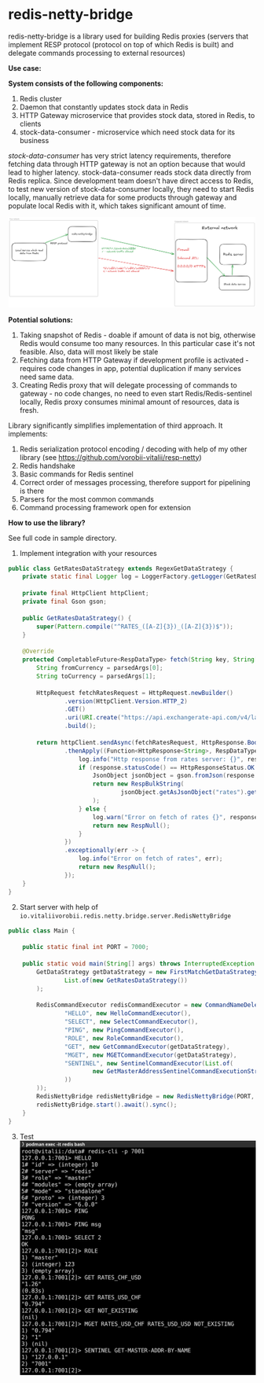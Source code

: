 # redis-netty-bridge

redis-netty-bridge is a library used for building Redis proxies (servers that implement RESP protocol (protocol on top of which Redis is built) and delegate commands processing to external resources)

**Use case:**

**System consists of the following components:**
1. Redis cluster
2. Daemon that constantly updates stock data in Redis
3. HTTP Gateway microservice that provides stock data, stored in Redis, to clients
4. stock-data-consumer - microservice which need stock data for its business

_stock-data-consumer_ has very strict latency requirements, therefore fetching data through HTTP gateway is not an option because that would lead to higher latency.
stock-data-consumer reads stock data directly from Redis replica. Since development team doesn't have direct access to Redis, to test new version of stock-data-consumer locally, they need to start Redis locally, manually retrieve data for some products through gateway and populate local Redis with it, which takes significant amount of time.

![img.png](usecase.png)

**Potential solutions:**
1. Taking snapshot of Redis - doable if amount of data is not big, otherwise Redis would consume too many resources. In this particular case it's not feasible. Also, data will most likely be stale
2. Fetching data from HTTP Gateway if development profile is activated - requires code changes in app, potential duplication if many services need same data.
3. Creating Redis proxy that will delegate processing of commands to gateway - no code changes, no need to even start Redis/Redis-sentinel locally, Redis proxy consumes minimal amount of resources, data is fresh. 

Library significantly simplifies implementation of third approach. 
It implements:
1. Redis serialization protocol encoding / decoding with help of my other library (see https://github.com/vorobii-vitalii/resp-netty)
2. Redis handshake
3. Basic commands for Redis sentinel
4. Correct order of messages processing, therefore support for pipelining is there
5. Parsers for the most common commands
6. Command processing framework open for extension

**How to use the library?**

See full code in sample directory.

1. Implement integration with your resources
```java
public class GetRatesDataStrategy extends RegexGetDataStrategy {
    private static final Logger log = LoggerFactory.getLogger(GetRatesDataStrategy.class);
    
    private final HttpClient httpClient;
    private final Gson gson;

    public GetRatesDataStrategy() {
        super(Pattern.compile("^RATES_([A-Z]{3})_([A-Z]{3})$"));
    }

    @Override
    protected CompletableFuture<RespDataType> fetch(String key, String[] parsedArgs) {
        String fromCurrency = parsedArgs[0];
        String toCurrency = parsedArgs[1];

        HttpRequest fetchRatesRequest = HttpRequest.newBuilder()
                .version(HttpClient.Version.HTTP_2)
                .GET()
                .uri(URI.create("https://api.exchangerate-api.com/v4/latest/" + fromCurrency))
                .build();

        return httpClient.sendAsync(fetchRatesRequest, HttpResponse.BodyHandlers.ofString())
                .thenApply((Function<HttpResponse<String>, RespDataType>) response -> {
                    log.info("Http response from rates server: {}", response);
                    if (response.statusCode() == HttpResponseStatus.OK.code()) {
                        JsonObject jsonObject = gson.fromJson(response.body(), JsonObject.class);
                        return new RespBulkString(
                                jsonObject.getAsJsonObject("rates").get(toCurrency).getAsString()
                        );
                    } else {
                        log.warn("Error on fetch of rates {}", response.body());
                        return new RespNull();
                    }
                })
                .exceptionally(err -> {
                    log.info("Error on fetch of rates", err);
                    return new RespNull();
                });
    }
}
```
2. Start server with help of `io.vitaliivorobii.redis.netty.bridge.server.RedisNettyBridge`
```java
public class Main {

    public static final int PORT = 7000;

    public static void main(String[] args) throws InterruptedException {
        GetDataStrategy getDataStrategy = new FirstMatchGetDataStrategy(
                List.of(new GetRatesDataStrategy())
        );

        RedisCommandExecutor redisCommandExecutor = new CommandNameDelegatingCommandExecutor(Map.of(
                "HELLO", new HelloCommandExecutor(),
                "SELECT", new SelectCommandExecutor(),
                "PING", new PingCommandExecutor(),
                "ROLE", new RoleCommandExecutor(),
                "GET", new GetCommandExecutor(getDataStrategy),
                "MGET", new MGETCommandExecutor(getDataStrategy),
                "SENTINEL", new SentinelCommandExecutor(List.of(
                        new GetMasterAddressSentinelCommandExecutionStrategy()
                ))
        ));
        RedisNettyBridge redisNettyBridge = new RedisNettyBridge(PORT, redisCommandExecutor);
        redisNettyBridge.start().await().sync();
    }
}
```
3. Test
![img.png](img.png)